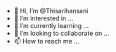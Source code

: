 - 👋 Hi, I’m @Thisarihansani
- 👀 I’m interested in ...
- 🌱 I’m currently learning ...
- 💞️ I’m looking to collaborate on ...
- 📫 How to reach me ...

<!---
Thisarihansani/Thisarihansani is a ✨ special ✨ repository because its `README.md` (this file) appears on your GitHub profile.
You can click the Preview link to take a look at your changes.
--->

